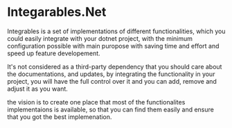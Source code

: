 # Integarables.Net

Integrables is a set of implementations of different functionalities, which you could easily integrate with your dotnet project, with the minimum configuration possible with main puropose with saving time and effort and speed up feature developement.

It's not considered as a third-party dependency that you should care about the documentations, and updates, by integrating the functionality in your project, you will have the full control over it and you can add, remove and adjust it as you want.

the vision is to create one place that most of the functionalites implementaions is available, so that you can find them easily and ensure that you got the best implemenation.
